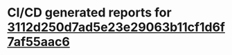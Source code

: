 # CI/CD generated reports for [3112d250d7ad5e23e29063b11cf1d6f7af55aac6](https://github.com/hydephp/develop/commit/3112d250d7ad5e23e29063b11cf1d6f7af55aac6)
